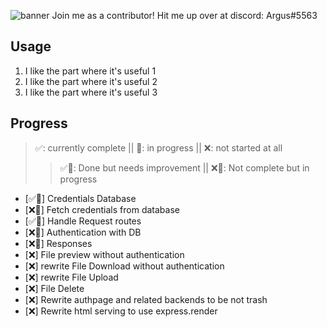 ![banner](https://cdn.discordapp.com/attachments/914057325352976438/1046404299200147466/goofyFileserverimage.jpg)
Join me as a contributor!
Hit me up over at discord: Argus#5563
## Usage
1. I like the part where it's useful 1
2. I like the part where it's useful 2
3. I like the part where it's useful 3
## Progress
> ✅: currently complete || 🚧: in progress || ❌: not started at all
>> ✅🚧: Done but needs improvement || ❌🚧: Not complete but in progress
- [✅🚧] Credentials Database
- [❌🚧] Fetch credentials from database
- [✅🚧] Handle Request routes
- [❌🚧] Authentication with DB
- [❌🚧] Responses
- [❌] File preview without authentication
- [❌] rewrite File Download without authentication
- [❌] rewrite File Upload
- [❌] File Delete
- [❌] Rewrite authpage and related backends to be not trash
- [❌] Rewrite html serving to use express.render

